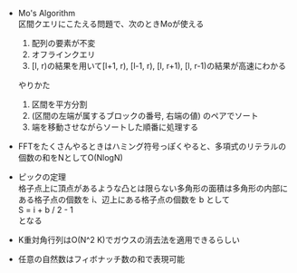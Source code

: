 - Mo's Algorithm  
  区間クエリにこたえる問題で、次のときMoが使える
  1. 配列の要素が不変
  2. オフラインクエリ
  3. [l, r)の結果を用いて[l+1, r), [l-1, r), [l, r+1), [l, r-1)の結果が高速にわかる
  
  やりかた  
  1. 区間を平方分割  
  2. (区間の左端が属するブロックの番号, 右端の値) のペアでソート  
  3. 端を移動させながらソートした順番に処理する
  
- FFTをたくさんやるときはハミング符号っぽくやると、多項式のリテラルの個数の和をNとしてO(NlogN)

- ピックの定理  
格子点上に頂点があるような凸とは限らない多角形の面積は多角形の内部にある格子点の個数を i、辺上にある格子点の個数を b として  
S = i + b / 2 - 1  
となる

- K重対角行列はO(N^2 K)でガウスの消去法を適用できるらしい

- 任意の自然数はフィボナッチ数の和で表現可能
